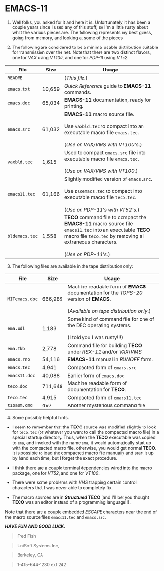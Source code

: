 EMACS-11
========

1. Well folks, you asked for it and here it is.  Unfortunately, it has been a couple years since I used any of this stuff, so I'm a little rusty about what the various pieces are.  The following represents my best guess, going from memory, and looking at some of the pieces.

2. The following are considered to be a minimal usable distribution suitable for transmission over the net.  Note that there are two distinct flavors, one for *VAX* using *VT100*, and one for *PDP-11* using *VT52*.

File | Size | Usage
--- | --- | ---
`README` | | (_This file_.)
`emacs.txt` | 10,659 | *Quick Reference* guide to **EMACS-11** commands.
`emacs.doc` | 65,034 | **EMACS-11** documentation, ready for printing.
`emacs.src` | 61,032 | **EMACS-11** macro source file.  <br/><br/>Use `vaxbld.tec` to compact into an executable macro file `emacs.tec`. <br/><br/>(_Use on *VAX*/*VMS* with *VT100*'s_.)
`vaxbld.tec` | 1,615 | Used to compact `emacs.src` file into executable macro file `emacs.tec`. <br/><br/>(_Use on *VAX*/*VMS* with *VT100*_.)
`emacs11.tec` | 61,166 | Slightly modified version of `emacs.src`. <br/><br/>Use `bldemacs.tec` to compact into executable macro file `teco.tec`. <br/><br/>(_Use on *PDP-11*'s with *VT52*'s_.)
`bldemacs.tec` | 1,558 | **TECO** command file to compact the **EMACS-11** macro source file `emacs11.tec` into an executable **TECO** macro file `teco.tec` by removing all extraneous characters. <br/><br/>(_Use on *PDP-11*'s_.)

3. The following files are available in the tape distribution only:

File | Size | Usage
--- | --- | ---
`MITemacs.doc` | 666,989 | Machine readable form of **EMACS** documentation for the *TOPS-20* version of **EMACS**. <br/><br/>(*Available on tape distribution only*.)
`ema.odl` | 1,183 | Some kind of command file for one of the DEC operating systems. <br/><br/>(I told you I was rusty!!!)
`ema.tkb` | 2,778 | Command file for building **TECO** under *RSX-11* and/or *VAX*/*VMS*
`emacs.rno` | 54,116 | **EMACS-11** manual in *RUNOFF* form.
`emacs.tec` | 4,941 | Compacted form of `emacs.src`
`emacs11.doc` | 40,088 | Earlier form of `emacs.doc`
`teco.doc` | 711,649 | Machine readable form of documentation for **TECO**.
`teco.tec` | 4,915 | Compacted form of `emacs11.tec`
`tioasm.cmd` | 497 | Another mysterious command file

4. Some possibly helpful hints.

* I seem to remember that the **TECO** source was modified slightly to look for `teco.tec` (or whatever you want to call the compacted macro file) in a special startup directory.  Thus, when the **TECO** executable was copied to `ema`, and invoked with the name `ema`, it would automatically start up with the compacted macro file, otherwise, you would get normal **TECO**.  It is possible to load the compacted macro file manually and start it up by hand each time, but I forget the exact procedure.

* I think there are a couple terminal dependencies wired into the macro package, one for *VT52*, and one for *VT100*.

* There were some problems with *VMS* trapping certain control characters that I was never able to completely fix.

* The macro sources are in **_Structured_ TECO** (and I'll bet you thought **TECO** was an editor instead of a programming language!!).

Note that there are a couple embedded *ESCAPE* characters near the end of the macro source files `emacs11.tec` and `emacs.src`.

**_HAVE FUN AND GOOD LUCK_.**

> Fred Fish

> UniSoft Systems Inc,

> Berkeley, CA

> 1-415-644-1230 ext 242
